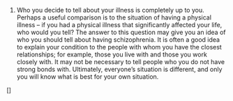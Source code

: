 1. Who you decide to tell about your illness is completely up to you.
Perhaps a useful comparison is to the situation of having a physical
illness – if you had a physical illness that significantly affected
your life, who would you tell? The answer to this question may give
you an idea of who you should tell about having schizophrenia. It is
often a good idea to explain your condition to the people with whom
you have the closest relationships; for example, those you live with
and those you work closely with. It may not be necessary to tell
people who you do not have strong bonds with. Ultimately, everyone’s
situation is different, and only you will know what is best for your
own situation.

[]
